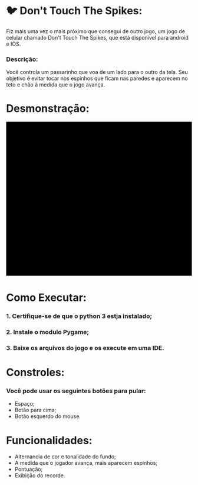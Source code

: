 # 🐦 Don't Touch The Spikes:
Fiz mais uma vez o mais próximo que consegui de outro jogo, um jogo de celular chamado Don't Touch The Spikes, que está disponivel para android e IOS.

### Descrição:
Você controla um passarinho que voa de um lado para o outro da tela. Seu objetivo é evitar tocar nos espinhos que ficam nas paredes e aparecem no teto e chão à medida que o jogo avança.

# Desmonstração:
![](GIF%20Don%27t%20Touch%20The%20Spikes.gif)

# Como Executar:
### 1. Certifique-se de que o python 3 estja instalado;
### 2. Instale o modulo Pygame;
### 3. Baixe os arquivos do jogo e os execute em uma IDE.

# Constroles:
### Você pode usar os seguintes botões para pular:
- Espaço;
- Botão para cima;
- Botão esquerdo do mouse.

# Funcionalidades:
- Alternancia de cor e tonalidade do fundo;
- A medida que o jogador avança, mais aparecem espinhos;
- Pontuação;
- Exibição do recorde.

